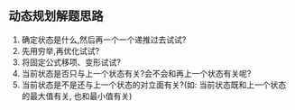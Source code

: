 ## 动态规划解题思路

1. 确定状态是什么,然后再一个一个递推过去试试?
2. 先用穷举,再优化试试?
3. 将固定公式移项、变形试试?
4. 当前状态是否只与上一个状态有关?会不会和再上一个状态有关呢?
5. 当前状态是不是还与上一个状态的对立面有关?(如: 当前状态既和上一个状态的最大值有关, 也和最小值有关)
